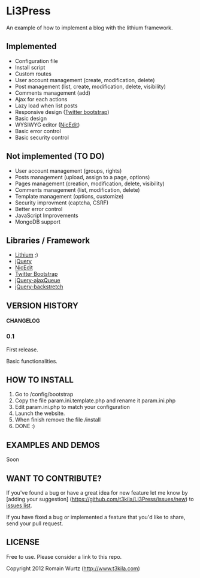 Li3Press
=========

An example of how to implement a blog with the lithium framework.

Implemented
--------------------
*   Configuration file
*	Install script
*	Custom routes
*	User account management (create, modification, delete)
*	Post management (list, create, modification, delete, visibility)
*	Comments management (add)
*	Ajax for each actions
*	Lazy load when list posts
*	Responsive design ([Twitter bootstrap](http://twitter.github.com/bootstrap))
*	Basic design
*	WYSIWYG editor ([NicEdit](http://nicedit.com/))
*	Basic error control
*	Basic security control

Not implemented (TO DO)
--------------------
*	User account management (groups, rights)
*	Posts management (upload, assign to a page, options)
*	Pages management (creation, modification, delete, visibility)
*	Comments management (list, modification, delete)
*	Template management (options, customize)
*	Security improvment (captcha, CSRF)
*	Better error control
*	JavaScript Improvements
*	MongoDB support

Libraries / Framework
--------------------
*	[Lithium](https://github.com/UnionOfRAD/lithium/) ;)
*	[jQuery](http://jquery.com/)
*	[NicEdit](http://nicedit.com/)
*	[Twitter Bootstrap](http://twitter.github.com/bootstrap/)
*	[jQuery-ajaxQueue](https://gist.github.com/1039247)
*	[jQuery-backstretch](https://github.com/srobbin/jquery-backstretch/)

VERSION HISTORY
--------------------

#### CHANGELOG

### 0.1 

First release.

Basic functionalities.

HOW TO INSTALL
--------------------

1.	Go to /config/bootstrap
2.	Copy the file param.ini.template.php and rename it param.ini.php
3.	Edit param.ini.php to match your configuration
4.	Launch the website.
5.	When finish remove the file /install
6.	DONE :)

EXAMPLES AND DEMOS
--------------------

Soon

WANT TO CONTRIBUTE?
---------------------

If you've found a bug or have a great idea for new feature let me know by [adding your suggestion]
(https://github.com/t3kila/Li3Press/issues/new) to [issues list](https://github.com/t3kila/Li3Press/issues).

If you have fixed a bug or implemented a feature that you'd like to share, send your pull request.

LICENSE
--------------------
Free to use.
Please consider a link to this repo.

Copyright 2012 Romain Wurtz (http://www.t3kila.com)


